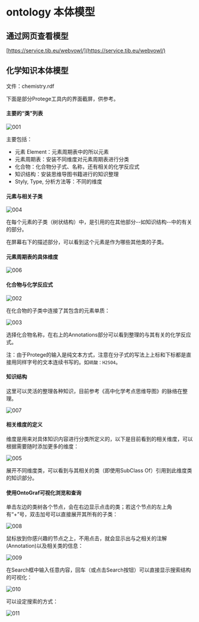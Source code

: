 # ontology 本体模型

## 通过网页查看模型

[https://service.tib.eu/webvowl/](https://service.tib.eu/webvowl/)


## 化学知识本体模型

文件：chemistry.rdf

下面是部分Protege工具内的界面截屏，供参考。

#### 主要的“类”列表

![001](/img/chem/001.png)

主要包括：
- 元素 Element：元素周期表中的所以元素
- 元素周期表：安装不同维度对元素周期表进行分类
- 化合物：化合物分子式、名称，还有相关的化学反应式
- 知识结构：安装思维导图书籍进行的知识整理
- Styly, Type, 分析方法等：不同的维度

#### 元素与相关子类

![004](/img/chem/004.png)

在每个元素的子类（树状结构）中，是引用的在其他部分--如知识结构--中的有关的部分。

在屏幕右下的描述部分，可以看到这个元素是作为哪些其他类的子类。

#### 元素周期表的具体维度

![006](/img/chem/006.png)

#### 化合物与化学反应式

![002](/img/chem/002.png)

在化合物的子类中连接了其包含的元素单质：

![003](/img/chem/003.png)

选择化合物名称，在右上的Annotations部分可以看到整理的与其有关的化学反应式。

注：由于Protege的输入是纯文本方式，注意在分子式的写法上上标和下标都是直接用同样字号的文本连续书写的。如`硫酸：H2SO4`。

#### 知识结构

这里可以灵活的整理各种知识，目前参考《高中化学考点思维导图》的脉络在整理。

![007](/img/chem/007.png)

#### 相关维度的定义

维度是用来对具体知识内容进行分类所定义的，以下是目前看到的相关维度，可以根据需要随时添加更多的维度：

![005](/img/chem/005.png)

展开不同维度类，可以看到与其相关的类（即使用SubClass Of）引用到此维度类的知识部分。

#### 使用OntoGraf可视化浏览和查询

单击左边的类树各个节点，会在右边显示点击的类；若这个节点的左上角有“+”号，双击加号可以直接展开其所有的子类：

![008](/img/chem/008.png)

鼠标放到你感兴趣的节点之上，不用点击，就会显示出与之相关的注解(Annotation)以及相关类的信息：

![009](/img/chem/009.png)

在Search框中输入任意内容，回车（或点击Search按钮）可以直接显示搜索结构的可视化：

![010](/img/chem/010.png)

可以设定搜索的方式：

![011](/img/chem/011.png)
